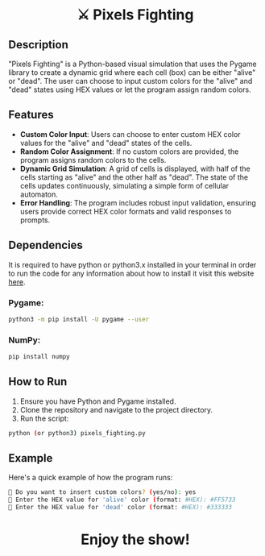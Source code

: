 <h1 align="center">⚔️ Pixels Fighting</h1>

## Description

"Pixels Fighting" is a Python-based visual simulation that uses the Pygame library to create a dynamic grid where each cell (box) can be either "alive" or "dead". The user can choose to input custom colors for the "alive" and "dead" states using HEX values or let the program assign random colors.

## Features

- **Custom Color Input**: Users can choose to enter custom HEX color values for the "alive" and "dead" states of the cells.
- **Random Color Assignment**: If no custom colors are provided, the program assigns random colors to the cells.
- **Dynamic Grid Simulation**: A grid of cells is displayed, with half of the cells starting as "alive" and the other half as "dead". The state of the cells updates continuously, simulating a simple form of cellular automaton.
- **Error Handling**: The program includes robust input validation, ensuring users provide correct HEX color formats and valid responses to prompts.

## Dependencies
It is required to have python or python3.x installed in your terminal in order to run the code for any information about how to install it visit this website [here](https://docs.python-guide.org/starting/install3/linux/).

### Pygame:

```sh
python3 -m pip install -U pygame --user
```

### NumPy:

```sh
pip install numpy
```

## How to Run

1. Ensure you have Python and Pygame installed.
2. Clone the repository and navigate to the project directory.
3. Run the script:

```sh
python (or python3) pixels_fighting.py
```

## Example
Here's a quick example of how the program runs:

   ```sh
🎨 Do you want to insert custom colors? (yes/no): yes
🌹 Enter the HEX value for 'alive' color (format: #HEX): #FF5733
🥀 Enter the HEX value for 'dead' color (format: #HEX): #333333
 ```

<h1 align="center">Enjoy the show!</h1>
